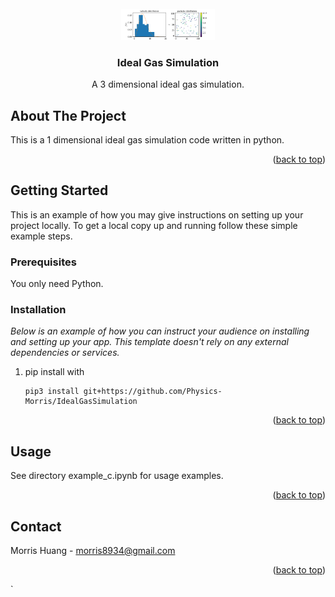 <div id="top"></div>

<!-- PROJECT LOGO -->
<br />
<div align="center">
  <a href="https://github.com/Physics-Morris/IdealGasSimulation">
    <img src="https://github.com/Physics-Morris/IdealGasSimulation/blob/main/uniform_final.png" alt="Logo" width="150">
  </a>

  <h3 align="center">Ideal Gas Simulation</h3>

  <p align="center">
    A 3 dimensional ideal gas simulation.
  </p>
</div>


<!-- ABOUT THE PROJECT -->
## About The Project

This is a 1 dimensional ideal gas simulation code written in python.

<p align="right">(<a href="#top">back to top</a>)</p>



<!-- GETTING STARTED -->
## Getting Started

This is an example of how you may give instructions on setting up your project locally.
To get a local copy up and running follow these simple example steps.

### Prerequisites

You only need Python.

### Installation

_Below is an example of how you can instruct your audience on installing and setting up your app. This template doesn't rely on any external dependencies or services._

1. pip install with
   ```
   pip3 install git+https://github.com/Physics-Morris/IdealGasSimulation
   ```

<p align="right">(<a href="#top">back to top</a>)</p>


<!-- USAGE EXAMPLES -->
## Usage

See directory example_c.ipynb for usage examples.

<p align="right">(<a href="#top">back to top</a>)</p>

## Contact

Morris Huang - morris8934@gmail.com

<p align="right">(<a href="#top">back to top</a>)</p>`
